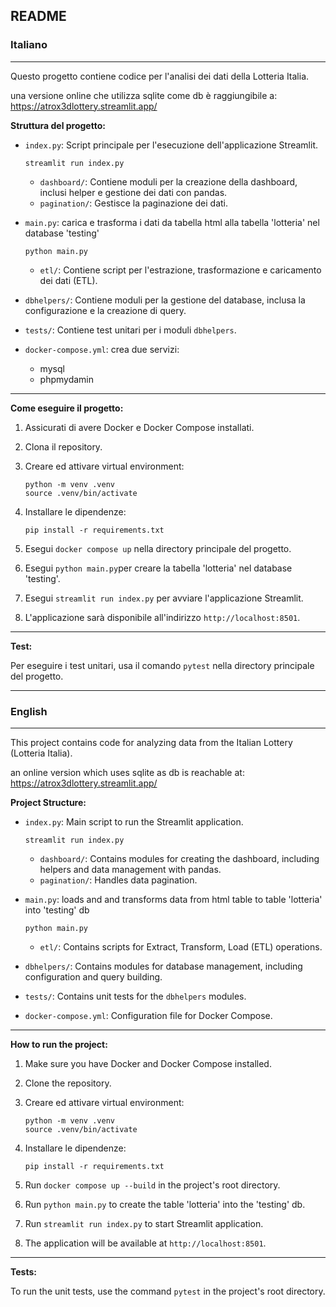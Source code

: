 ## README

### Italiano
---


Questo progetto contiene codice per l'analisi dei dati della Lotteria Italia.

una versione online che utilizza sqlite come db è raggiungibile a:
https://atrox3dlottery.streamlit.app/


**Struttura del progetto:**

*   `index.py`: Script principale per l'esecuzione dell'applicazione Streamlit.

        streamlit run index.py

    *   `dashboard/`: Contiene moduli per la creazione della dashboard, inclusi helper e gestione dei dati con pandas.
    *   `pagination/`: Gestisce la paginazione dei dati.

*   `main.py`: carica e trasforma i dati da tabella html alla tabella 'lotteria' nel database 'testing'

        python main.py
        
    *   `etl/`: Contiene script per l'estrazione, trasformazione e caricamento dei dati (ETL).


*   `dbhelpers/`: Contiene moduli per la gestione del database, inclusa la configurazione e la creazione di query.
*   `tests/`: Contiene test unitari per i moduli `dbhelpers`.
*   `docker-compose.yml`: crea due servizi:
    *   mysql
    *   phpmydamin

---

**Come eseguire il progetto:**

1.  Assicurati di avere Docker e Docker Compose installati.
2.  Clona il repository.
3.  Creare ed attivare virtual environment:

        python -m venv .venv
        source .venv/bin/activate

4.  Installare le dipendenze:

        pip install -r requirements.txt
5.  Esegui `docker compose up` nella directory principale del progetto.
6.  Esegui `python main.py`per creare la tabella 'lotteria' nel database 'testing'.
7.  Esegui `streamlit run index.py` per avviare l'applicazione Streamlit.
8.  L'applicazione sarà disponibile all'indirizzo `http://localhost:8501`.

---

**Test:**

Per eseguire i test unitari, usa il comando `pytest` nella directory principale del progetto.


---

### English
---

This project contains code for analyzing data from the Italian Lottery (Lotteria Italia).

an online version which uses sqlite as db is reachable at:
https://atrox3dlottery.streamlit.app/

**Project Structure:**

*   `index.py`: Main script to run the Streamlit application.

        streamlit run index.py

    *   `dashboard/`: Contains modules for creating the dashboard, including helpers and data management with pandas.
    *   `pagination/`: Handles data pagination.

*   `main.py`: loads and and transforms data from html table to table 'lotteria' into 'testing' db

        python main.py
        
    *   `etl/`: Contains scripts for Extract, Transform, Load (ETL) operations.


*   `dbhelpers/`: Contains modules for database management, including configuration and query building.
*   `tests/`: Contains unit tests for the `dbhelpers` modules.
*   `docker-compose.yml`: Configuration file for Docker Compose.


---

**How to run the project:**

1.  Make sure you have Docker and Docker Compose installed.
2.  Clone the repository.
3.  Creare ed attivare virtual environment:

        python -m venv .venv
        source .venv/bin/activate

4.  Installare le dipendenze:

        pip install -r requirements.txt

5.  Run `docker compose up --build` in the project's root directory.
6.  Run `python main.py` to create the table 'lotteria' into the 'testing' db.
7.  Run `streamlit run index.py` to start Streamlit application.
4.  The application will be available at `http://localhost:8501`.

---

**Tests:**

To run the unit tests, use the command `pytest` in the project's root directory.